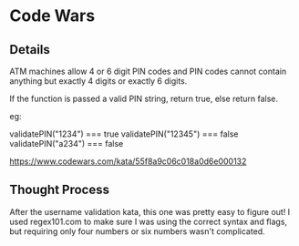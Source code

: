 # Code Wars

## Details

ATM machines allow 4 or 6 digit PIN codes and PIN codes cannot contain anything but exactly 4 digits or exactly 6 digits.

If the function is passed a valid PIN string, return true, else return false.

eg:

validatePIN("1234") === true
validatePIN("12345") === false
validatePIN("a234") === false

https://www.codewars.com/kata/55f8a9c06c018a0d6e000132

## Thought Process

After the username validation kata, this one was pretty easy to figure out! I used regex101.com to make sure I was using the correct syntax and flags, but requiring only four numbers or six numbers wasn't complicated. 
